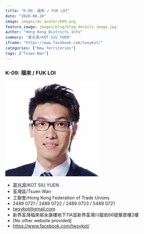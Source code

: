 ```yaml
---
title: "K-09: 福來 / FUK LOI"
date: "2020-08-20"
image: images/dc-avatar/K09.png
feature_image: images/blog/blog-details-image.jpg
author: "Hong Kong Districts Info"
summary: "葛兆源/KOT SIU YUEN"
iframe: "https://www.facebook.com/twsykot/"
categories: ["New Territories"]
tags: ["Tsuen Wan"]
---
```


### K-09: 福來 / FUK LOI  
![](/images/dc-avatar/K09.png)  

 - 葛兆源/KOT SIU YUEN  
 - 荃灣區/Tsuen Wan  
 - 工聯會/Hong Kong Federation of Trade Unions  
 - 2489 0721 / 2489 0722 / 2489 0723 / 5489 0721  
 - twsykot@gmail.com  
 - 新界荃灣福來邨永康樓地下11A室新界荃灣川龍街66號華景樓2樓  
 - [No other website provided]  
 - https://www.facebook.com/twsykot/
